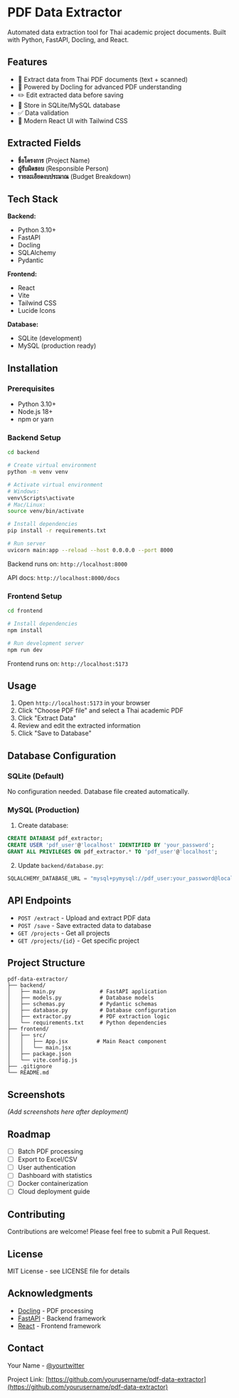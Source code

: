 # PDF Data Extractor

Automated data extraction tool for Thai academic project documents. Built with Python, FastAPI, Docling, and React.

## Features

- 📄 Extract data from Thai PDF documents (text + scanned)
- 🤖 Powered by Docling for advanced PDF understanding
- ✏️ Edit extracted data before saving
- 💾 Store in SQLite/MySQL database
- ✅ Data validation
- 🎨 Modern React UI with Tailwind CSS

## Extracted Fields

- **ชื่อโครงการ** (Project Name)
- **ผู้รับผิดชอบ** (Responsible Person)
- **รายละเอียดงบประมาณ** (Budget Breakdown)

## Tech Stack

**Backend:**
- Python 3.10+
- FastAPI
- Docling
- SQLAlchemy
- Pydantic

**Frontend:**
- React
- Vite
- Tailwind CSS
- Lucide Icons

**Database:**
- SQLite (development)
- MySQL (production ready)

## Installation

### Prerequisites
- Python 3.10+
- Node.js 18+
- npm or yarn

### Backend Setup

```bash
cd backend

# Create virtual environment
python -m venv venv

# Activate virtual environment
# Windows:
venv\Scripts\activate
# Mac/Linux:
source venv/bin/activate

# Install dependencies
pip install -r requirements.txt

# Run server
uvicorn main:app --reload --host 0.0.0.0 --port 8000
```

Backend runs on: `http://localhost:8000`

API docs: `http://localhost:8000/docs`

### Frontend Setup

```bash
cd frontend

# Install dependencies
npm install

# Run development server
npm run dev
```

Frontend runs on: `http://localhost:5173`

## Usage

1. Open `http://localhost:5173` in your browser
2. Click "Choose PDF file" and select a Thai academic PDF
3. Click "Extract Data"
4. Review and edit the extracted information
5. Click "Save to Database"

## Database Configuration

### SQLite (Default)
No configuration needed. Database file created automatically.

### MySQL (Production)

1. Create database:
```sql
CREATE DATABASE pdf_extractor;
CREATE USER 'pdf_user'@'localhost' IDENTIFIED BY 'your_password';
GRANT ALL PRIVILEGES ON pdf_extractor.* TO 'pdf_user'@'localhost';
```

2. Update `backend/database.py`:
```python
SQLALCHEMY_DATABASE_URL = "mysql+pymysql://pdf_user:your_password@localhost:3306/pdf_extractor"
```

## API Endpoints

- `POST /extract` - Upload and extract PDF data
- `POST /save` - Save extracted data to database
- `GET /projects` - Get all projects
- `GET /projects/{id}` - Get specific project

## Project Structure

```
pdf-data-extractor/
├── backend/
│   ├── main.py              # FastAPI application
│   ├── models.py            # Database models
│   ├── schemas.py           # Pydantic schemas
│   ├── database.py          # Database configuration
│   ├── extractor.py         # PDF extraction logic
│   └── requirements.txt     # Python dependencies
├── frontend/
│   ├── src/
│   │   ├── App.jsx         # Main React component
│   │   └── main.jsx
│   ├── package.json
│   └── vite.config.js
├── .gitignore
└── README.md
```

## Screenshots

*(Add screenshots here after deployment)*

## Roadmap

- [ ] Batch PDF processing
- [ ] Export to Excel/CSV
- [ ] User authentication
- [ ] Dashboard with statistics
- [ ] Docker containerization
- [ ] Cloud deployment guide

## Contributing

Contributions are welcome! Please feel free to submit a Pull Request.

## License

MIT License - see LICENSE file for details

## Acknowledgments

- [Docling](https://github.com/docling-project/docling) - PDF processing
- [FastAPI](https://fastapi.tiangolo.com/) - Backend framework
- [React](https://react.dev/) - Frontend framework

## Contact

Your Name - [@yourtwitter](https://twitter.com/yourtwitter)

Project Link: [https://github.com/yourusername/pdf-data-extractor](https://github.com/yourusername/pdf-data-extractor)
